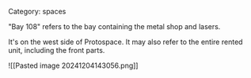 Category: spaces

"Bay 108" refers to the bay containing the metal shop and lasers.

It's on the west side of Protospace. It may also refer to the entire rented unit, including the front parts.

![[Pasted image 20241204143056.png]]